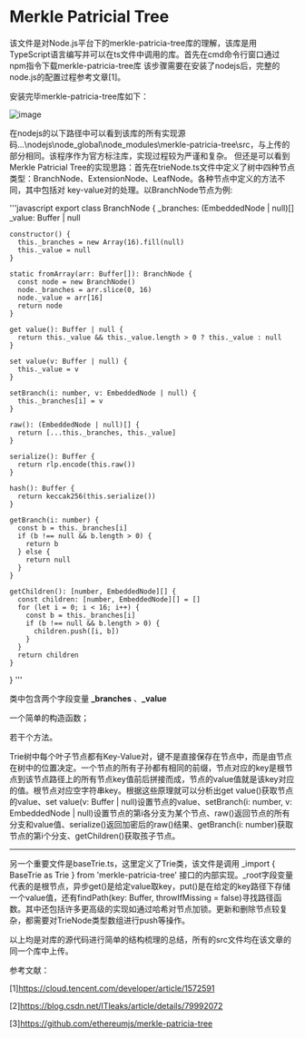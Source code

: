 # Merkle Patricial Tree
  该文件是对Node.js平台下的merkle-patricia-tree库的理解，该库是用TypeScript语言编写并可以在ts文件中调用的库。首先在cmd命令行窗口通过npm指令下载merkle-patricia-tree库
该步骤需要在安装了nodejs后，完整的node.js的配置过程参考文章[1]。

  安装完毕merkle-patricia-tree库如下：

![image](https://github.com/HaiboYu02/img-storage/blob/main/pic14.png)

  在nodejs的以下路径中可以看到该库的所有实现源码...\nodejs\node_global\node_modules\merkle-patricia-tree\src，与上传的部分相同。该程序作为官方标注库，实现过程较为严谨和复杂。
但还是可以看到Merkle Patricial Tree的实现思路：首先在trieNode.ts文件中定义了树中四种节点类型：BranchNode、ExtensionNode、LeafNode。各种节点中定义的方法不同，其中包括对
key-value对的处理。以BranchNode节点为例:

  '''javascript
  export class BranchNode {
    _branches: (EmbeddedNode | null)[]
    _value: Buffer | null

    constructor() {
      this._branches = new Array(16).fill(null)
      this._value = null
    }

    static fromArray(arr: Buffer[]): BranchNode {
      const node = new BranchNode()
      node._branches = arr.slice(0, 16)
      node._value = arr[16]
      return node
    }

    get value(): Buffer | null {
      return this._value && this._value.length > 0 ? this._value : null
    }

    set value(v: Buffer | null) {
      this._value = v
    }

    setBranch(i: number, v: EmbeddedNode | null) {
      this._branches[i] = v
    }

    raw(): (EmbeddedNode | null)[] {
      return [...this._branches, this._value]
    }

    serialize(): Buffer {
      return rlp.encode(this.raw())
    }

    hash(): Buffer {
      return keccak256(this.serialize())
    }

    getBranch(i: number) {
      const b = this._branches[i]
      if (b !== null && b.length > 0) {
        return b
      } else {
        return null
      }
    }

    getChildren(): [number, EmbeddedNode][] {
      const children: [number, EmbeddedNode][] = []
      for (let i = 0; i < 16; i++) {
        const b = this._branches[i]
        if (b !== null && b.length > 0) {
          children.push([i, b])
        }
      }
      return children
    }
  }
  '''

  类中包含两个字段变量 **\_branches** 、**\_value** 
  
  一个简单的构造函数；
  
  若干个方法。
  
  Trie树中每个叶子节点都有Key-Value对，键不是直接保存在节点中，而是由节点在树中的位置决定。一个节点的所有子孙都有相同的前缀，节点对应的key是根节点到该节点路径上的所有节点key值前后拼接而成，节点的value值就是该key对应的值。根节点对应空字符串key。根据这些原理就可以分析出get value()获取节点的value、set value(v: Buffer | null)设置节点的value、setBranch(i: number, v: EmbeddedNode | null)设置节点的第i各分支为某个节点、raw()返回节点的所有分支和value值、serialize()返回加密后的raw()结果、getBranch(i: number)获取节点的第i个分支、getChildren()获取孩子节点。
  
  * * *
  
  另一个重要文件是baseTrie.ts，这里定义了Trie类，该文件是调用 \_import { BaseTrie as Trie } from 'merkle-patricia-tree' 接口的内部实现。\_root字段变量代表的是根节点，异步get()是给定value取key，put()是在给定的key路径下存储一个value值，还有findPath(key: Buffer, throwIfMissing = false)寻找路径函数。其中还包括许多更高级的实现如通过哈希对节点加锁。更新和删除节点较复杂，都需要对TrieNode类型数组进行push等操作。
  
  以上均是对库的源代码进行简单的结构梳理的总结，所有的src文件均在该文章的同一个库中上传。
  
  参考文献：
  
  [1]https://cloud.tencent.com/developer/article/1572591
  
  [2]https://blog.csdn.net/ITleaks/article/details/79992072
  
  [3]https://github.com/ethereumjs/merkle-patricia-tree
  
